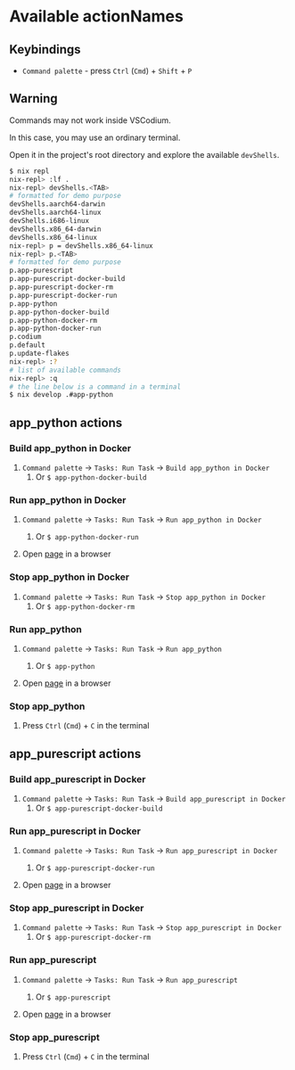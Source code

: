 # Available actionNames

## Keybindings

- `Command palette` - press `Ctrl` (`Cmd`) + `Shift` + `P`

## Warning

Commands may not work inside VSCodium.

In this case, you may use an ordinary terminal.

Open it in the project's root directory and explore the available `devShells`.

```sh
$ nix repl
nix-repl> :lf .
nix-repl> devShells.<TAB>
# formatted for demo purpose
devShells.aarch64-darwin  
devShells.aarch64-linux   
devShells.i686-linux      
devShells.x86_64-darwin   
devShells.x86_64-linux
nix-repl> p = devShells.x86_64-linux
nix-repl> p.<TAB>
# formatted for demo purpose
p.app-purescript               
p.app-purescript-docker-build  
p.app-purescript-docker-rm     
p.app-purescript-docker-run    
p.app-python                   
p.app-python-docker-build      
p.app-python-docker-rm         
p.app-python-docker-run        
p.codium
p.default
p.update-flakes
nix-repl> :?
# list of available commands
nix-repl> :q
# the line below is a command in a terminal
$ nix develop .#app-python

```

## app_python actions

### Build app_python in Docker

 1. `Command palette` -> `Tasks: Run Task` -> `Build app_python in Docker`
     1. Or `$ app-python-docker-build`

### Run app_python in Docker

 1. `Command palette` -> `Tasks: Run Task` -> `Run app_python in Docker`
     1. Or `$ app-python-docker-run`

 2. Open [page](http://127.0.0.1:8002) in a browser

### Stop app_python in Docker

 1. `Command palette` -> `Tasks: Run Task` -> `Stop app_python in Docker`
     1. Or `$ app-python-docker-rm`

### Run app_python

 1. `Command palette` -> `Tasks: Run Task` -> `Run app_python`
     1. Or `$ app-python`

 2. Open [page](http://127.0.0.1:8000) in a browser

### Stop app_python

 1. Press `Ctrl` (`Cmd`) + `C` in the terminal

## app_purescript actions

### Build app_purescript in Docker

 1. `Command palette` -> `Tasks: Run Task` -> `Build app_purescript in Docker`
     1. Or `$ app-purescript-docker-build`

### Run app_purescript in Docker

 1. `Command palette` -> `Tasks: Run Task` -> `Run app_purescript in Docker`
     1. Or `$ app-purescript-docker-run`

 2. Open [page](http://127.0.0.1:8003) in a browser

### Stop app_purescript in Docker

 1. `Command palette` -> `Tasks: Run Task` -> `Stop app_purescript in Docker`
     1. Or `$ app-purescript-docker-rm`

### Run app_purescript

 1. `Command palette` -> `Tasks: Run Task` -> `Run app_purescript`
     1. Or `$ app-purescript`

 2. Open [page](http://127.0.0.1:8001) in a browser

### Stop app_purescript

 1. Press `Ctrl` (`Cmd`) + `C` in the terminal
